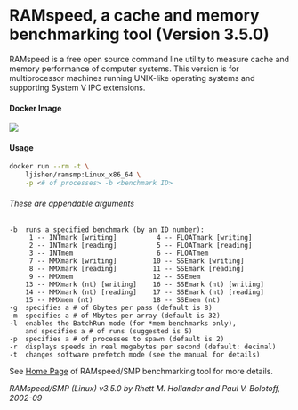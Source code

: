 # RAMspeed, a cache and memory benchmarking tool (Version 3.5.0)RAMspeed is a free open source command line utility to measure cache and memory performance of computer systems. This version is for multiprocessor machines running UNIX-like operating systems and supporting System V IPC extensions.#### Docker Image[![](https://images.microbadger.com/badges/image/ljishen/ramsmp:Linux_x86_64.svg)](http://microbadger.com/images/ljishen/ramsmp:Linux_x86_64 "Get your own image badge on microbadger.com")#### Usage```bashdocker run --rm -t \    ljishen/ramsmp:Linux_x86_64 \    -p <# of processes> -b <benchmark ID>```###### These are appendable arguments```-b  runs a specified benchmark (by an ID number):     1 -- INTmark [writing]          4 -- FLOATmark [writing]     2 -- INTmark [reading]          5 -- FLOATmark [reading]     3 -- INTmem                     6 -- FLOATmem     7 -- MMXmark [writing]         10 -- SSEmark [writing]     8 -- MMXmark [reading]         11 -- SSEmark [reading]     9 -- MMXmem                    12 -- SSEmem    13 -- MMXmark (nt) [writing]    16 -- SSEmark (nt) [writing]    14 -- MMXmark (nt) [reading]    17 -- SSEmark (nt) [reading]    15 -- MMXmem (nt)               18 -- SSEmem (nt)-g  specifies a # of Gbytes per pass (default is 8)-m  specifies a # of Mbytes per array (default is 32)-l  enables the BatchRun mode (for *mem benchmarks only),    and specifies a # of runs (suggested is 5)-p  specifies a # of processes to spawn (default is 2)-r  displays speeds in real megabytes per second (default: decimal)-t  changes software prefetch mode (see the manual for details)```See [Home Page](http://alasir.com/software/ramspeed/) of RAMspeed/SMP benchmarking tool for more details._RAMspeed/SMP (Linux) v3.5.0 by Rhett M. Hollander and Paul V. Bolotoff, 2002-09_